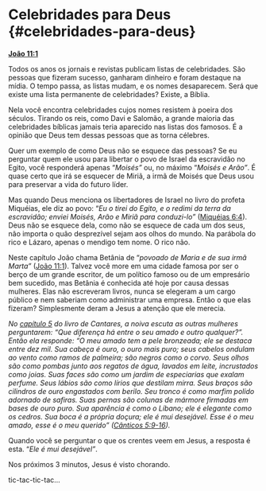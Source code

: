# Celebridades para Deus {#celebridades-para-deus}

[**João 11:1**](http://bibliaonline.com.br/acf/jo/11/1)

Todos os anos os jornais e revistas publicam listas de celebridades. São pessoas que fizeram sucesso, ganharam dinheiro e foram destaque na mídia. O tempo passa, as listas mudam, e os nomes desaparecem. Será que existe uma lista permanente de celebridades? Existe, a Bíblia.

Nela você encontra celebridades cujos nomes resistem à poeira dos séculos. Tirando os reis, como Davi e Salomão, a grande maioria das celebridades bíblicas jamais teria aparecido nas listas dos famosos. É a opinião que Deus tem dessas pessoas que as torna célebres.

Quer um exemplo de como Deus não se esquece das pessoas? Se eu perguntar quem ele usou para libertar o povo de Israel da escravidão no Egito, você responderá apenas “_Moisés”_ ou, no máximo “_Moisés e Arão”_. É quase certo que irá se esquecer de Miriã, a irmã de Moisés que Deus usou para preservar a vida do futuro líder.

Mas quando Deus menciona os libertadores de Israel no livro do profeta Miquéias, ele diz ao povo: “_Eu o tirei do Egito, e o redimi da terra da escravidão; enviei Moisés, Arão e Miriã para conduzi-lo”_ ([Miquéias 6:4](http://bibliaonline.com.br/acf/mq/6/4)). Deus não se esquece dela, como não se esquece de cada um dos seus, não importa o quão desprezível sejam aos olhos do mundo. Na parábola do rico e Lázaro, apenas o mendigo tem nome. O rico não.

Neste capítulo João chama Betânia de “_povoado de Maria e de sua irmã Marta”_ ([João 11:1](http://bibliaonline.com.br/acf/jo/11/1)). Talvez você more em uma cidade famosa por ser o berço de um grande escritor, de um político famoso ou de um empresário bem sucedido, mas Betânia é conhecida até hoje por causa dessas mulheres. Elas não escreveram livros, nunca se elegeram a um cargo público e nem saberiam como administrar uma empresa. Então o que elas fizeram? Simplesmente deram a Jesus a atenção que ele merecia.

_No_ [_capítulo 5_](http://bibliaonline.com.br/acf/ct/5) _do livro de Cantares, a noiva escuta as outras mulheres perguntarem: “Que diferença há entre o seu amado e outro qualquer?”. Então ela responde: “O meu amado tem a pele bronzeada; ele se destaca entre dez mil. Sua cabeça é ouro, o ouro mais puro; seus cabelos ondulam ao vento como ramos de palmeira; são negros como o corvo. Seus olhos são como pombas junto aos regatos de água, lavados em leite, incrustados como joias. Suas faces são como um jardim de especiarias que exalam perfume. Seus lábios são como lírios que destilam mirra. Seus braços são cilindros de ouro engastados com berilo. Seu tronco é como marfim polido adornado de safiras. Suas pernas são colunas de mármore firmadas em bases de ouro puro. Sua aparência é como o Líbano; ele é elegante como os cedros. Sua boca é a própria doçura; ele é mui desejável. Esse é o meu amado, esse é o meu querido” (_[_Cânticos 5:9-16_](http://bibliaonline.com.br/acf/ct/5/9-16)_)._

Quando você se perguntar o que os crentes veem em Jesus, a resposta é esta. “_Ele é mui desejável”_.

Nos próximos 3 minutos, Jesus é visto chorando.

tic-tac-tic-tac...
